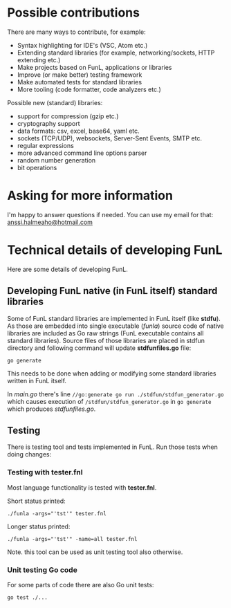 
# Possible contributions
There are many ways to contribute, for example:

* Syntax highlighting for IDE's (VSC, Atom etc.)
* Extending standard libraries (for example, networking/sockets, HTTP extending etc.)
* Make projects based on FunL, applications or libraries
* Improve (or make better) testing framework
* Make automated tests for standard libraries
* More tooling (code formatter, code analyzers etc.)

Possible new (standard) libraries:

* support for compression (gzip etc.)
* cryptography support
* data formats: csv, excel, base64, yaml etc.
* sockets (TCP/UDP), websockets, Server-Sent Events, SMTP etc.
* regular expressions
* more advanced command line options parser
* random number generation
* bit operations

# Asking for more information
I'm happy to answer questions if needed.
You can use my email for that: anssi.halmeaho@hotmail.com

# Technical details of developing FunL
Here are some details of developing FunL.

## Developing FunL native (in FunL itself) standard libraries
Some of FunL standard libraries are implemented in FunL itself (like **stdfu**).
As those are embedded into single executable (_funla_) source code of native libraries 
are included as Go raw strings (FunL executable contains all standard libraries).
Source files of those libraries are placed in stdfun directory and following
command will update **stdfunfiles.go** file:

```
go generate
```

This needs to be done when adding or modifying some standard libraries written in FunL itself.

In _main.go_ there's line ```//go:generate go run ./stdfun/stdfun_generator.go``` which causes 
execution of ```/stdfun/stdfun_generator.go``` in ```go generate``` which produces _stdfunfiles.go_.

## Testing
There is testing tool and tests implemented in FunL. Run those tests when doing changes:

### Testing with tester.fnl
Most language functionality is tested with **tester.fnl**.

Short status printed:

```
./funla -args="'tst'" tester.fnl
```

Longer status printed:

```
./funla -args="'tst'" -name=all tester.fnl
```

Note. this tool can be used as unit testing tool also otherwise.

### Unit testing Go code
For some parts of code there are also Go unit tests:

```
go test ./...
```

